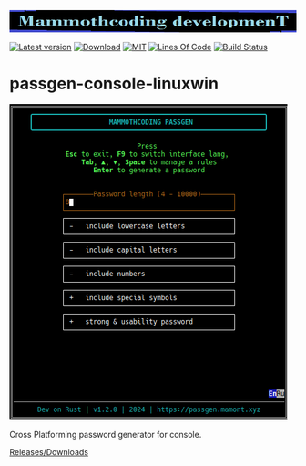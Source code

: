 ![alt text](./McDev_thin_900x70.png "McDev_thin_900x70.png")

[![Latest version](https://img.shields.io/crates/v/passgen-console-linuxwin.svg)](https://crates.io/crates/passgen-console-linuxwin)
[![Download](https://img.shields.io/crates/d/passgen-console-linuxwin.svg)](https://crates.io/crates/passgen-console-linuxwin)
[![MIT](https://img.shields.io/badge/license-MIT-blue.svg)](https://choosealicense.com/licenses/mit/)
[![Lines Of Code](https://github.com/mammothcoding/passgen-console-linuxwin?category=code)](https://github.com/mammothcoding/passgen-console-linuxwin)
[![Build Status](https://github.com/mammothcoding/passgen-console-linuxwin/actions/workflows/build.yml/badge.svg?event=push)](https://github.com/mammothcoding/passgen-console-linuxwin/actions?query=workflow%3Abuild)

# passgen-console-linuxwin

![alt text](./App_screen.png "passgen-console-linuxwin")

Cross Platforming password generator for console.

[Releases/Downloads](https://github.com/mammothcoding/passgen-console-linuxwin/releases/)
